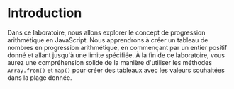 # Introduction

Dans ce laboratoire, nous allons explorer le concept de progression arithmétique en JavaScript. Nous apprendrons à créer un tableau de nombres en progression arithmétique, en commençant par un entier positif donné et allant jusqu'à une limite spécifiée. À la fin de ce laboratoire, vous aurez une compréhension solide de la manière d'utiliser les méthodes `Array.from()` et `map()` pour créer des tableaux avec les valeurs souhaitées dans la plage donnée.
